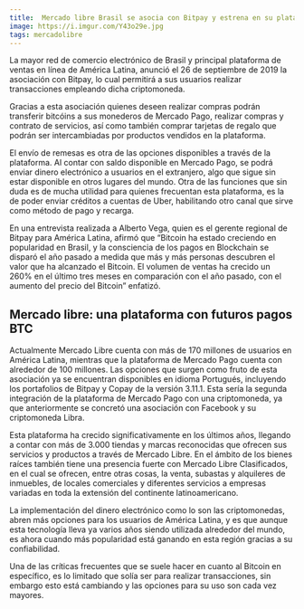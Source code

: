 ```yaml
---
title:  Mercado libre Brasil se asocia con Bitpay y estrena en su plataforma el pago con Bitcoin Cash
image: https://i.imgur.com/Y43o29e.jpg
tags: mercadolibre
---
```


La mayor red de comercio electrónico de Brasil y principal plataforma de ventas en línea de América Latina, anunció el 26 de septiembre de 2019 la asociación con Bitpay, lo cual permitirá a sus usuarios realizar transacciones empleando dicha criptomoneda.

Gracias a esta asociación quienes deseen realizar compras podrán transferir bitcóins a sus monederos de Mercado Pago, realizar compras y contrato de servicios, así como también comprar tarjetas de regalo que podrán ser intercambiadas por productos vendidos en la plataforma.

El envío de remesas es otra de las opciones disponibles a través de la plataforma. Al contar con saldo disponible en Mercado Pago, se podrá enviar dinero electrónico a usuarios en el extranjero, algo que sigue sin estar disponible en otros lugares del mundo. Otra de las funciones que sin duda es de mucha utilidad para quienes frecuentan esta plataforma, es la de poder enviar créditos a cuentas de Uber, habilitando otro canal que sirve como método de pago y recarga.

En una entrevista realizada a Alberto Vega, quien es el gerente regional de Bitpay para América Latina, afirmó que “Bitcoin ha estado creciendo en popularidad en Brasil, y la consciencia de los pagos en Blockchain se disparó el año pasado a medida que más y más personas descubren el valor que ha alcanzado el Bitcoin. El volumen de ventas ha crecido un 260% en el último tres meses en comparación con el año pasado, con el aumento del precio del Bitcoin” enfatizó.

<h2>Mercado libre: una plataforma con futuros pagos BTC</h2>

Actualmente Mercado Libre cuenta con más de 170 millones de usuarios en América Latina, mientras que la plataforma de Mercado Pago cuenta con alrededor de 100 millones. Las opciones que surgen como fruto de esta asociación ya se encuentran disponibles en idioma Portugués, incluyendo los portafolios de Bitpay y Copay de la versión 3.11.1. Esta sería la segunda integración de la plataforma de Mercado Pago con una criptomoneda, ya que anteriormente se concretó una asociación con Facebook y su criptomoneda Libra.

Esta plataforma ha crecido significativamente en los últimos años, llegando a contar con más de 3.000 tiendas y marcas reconocidas que ofrecen sus servicios y productos a través de Mercado Libre. En el ámbito de los bienes raíces también tiene una presencia fuerte con Mercado Libre Clasificados, en el cual se ofrecen, entre otras cosas, la venta, subastas y alquileres de inmuebles, de locales comerciales y diferentes servicios a empresas variadas en toda la extensión del continente latinoamericano.

La implementación del dinero electrónico como lo son las criptomonedas, abren más opciones para los usuarios de América Latina, y es que aunque esta tecnología lleva ya varios años siendo utilizada alrededor del mundo, es ahora cuando más popularidad está ganando en esta región gracias a su confiabilidad.

Una de las críticas frecuentes que se suele hacer en cuanto al Bitcoin en específico, es lo limitado que solía ser para realizar transacciones, sin embargo esto está cambiando y las opciones para su uso son cada vez mayores. 
